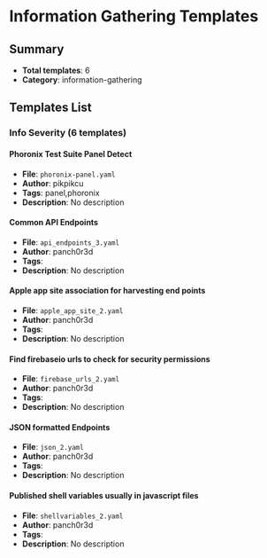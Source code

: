 # Information Gathering Templates

## Summary
- **Total templates**: 6
- **Category**: information-gathering

## Templates List

### Info Severity (6 templates)

#### Phoronix Test Suite Panel Detect
- **File**: `phoronix-panel.yaml`
- **Author**: pikpikcu
- **Tags**: panel,phoronix
- **Description**: No description

#### Common API Endpoints
- **File**: `api_endpoints_3.yaml`
- **Author**: panch0r3d
- **Tags**: 
- **Description**: No description

#### Apple app site association for harvesting end points
- **File**: `apple_app_site_2.yaml`
- **Author**: panch0r3d
- **Tags**: 
- **Description**: No description

#### Find firebaseio urls to check for security permissions
- **File**: `firebase_urls_2.yaml`
- **Author**: panch0r3d
- **Tags**: 
- **Description**: No description

#### JSON formatted Endpoints
- **File**: `json_2.yaml`
- **Author**: panch0r3d
- **Tags**: 
- **Description**: No description

#### Published shell variables usually in javascript files
- **File**: `shellvariables_2.yaml`
- **Author**: panch0r3d
- **Tags**: 
- **Description**: No description

